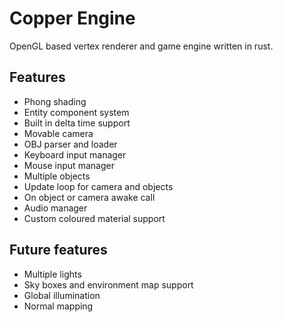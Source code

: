 # Copper Engine
OpenGL based vertex renderer and game engine written in rust.

## Features
- Phong shading
- Entity component system
- Built in delta time support
- Movable camera
- OBJ parser and loader
- Keyboard input manager
- Mouse input manager
- Multiple objects
- Update loop for camera and objects
- On object or camera awake call
- Audio manager
- Custom coloured material support

## Future features
- Multiple lights
- Sky boxes and environment map support
- Global illumination
- Normal mapping